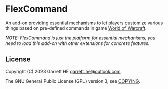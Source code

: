 # FlexCommand

An add-on providing essential mechanisms to let players customize various things
based on pre-defined commands in game [World of Warcraft][1].

*NOTE: FlexCommand is just the platform for essential mechanisms, you need to
load this add-on with other extensions for concrete features.*

## License

Copyright (C) 2023 Garrett HE <garrett.he@outlook.com>

The GNU General Public License (GPL) version 3, see [COPYING](./COPYING).

[1]: https://worldofwarcraft.blizzard.com
